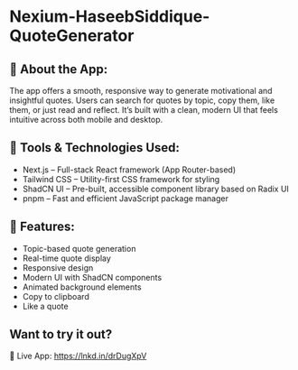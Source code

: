 # Nexium-HaseebSiddique-QuoteGenerator

## 🧾 About the App:

The app offers a smooth, responsive way to generate motivational and insightful quotes. Users can search for quotes by topic, copy them, like them, or just read and reflect. It’s built with a clean, modern UI that feels intuitive across both mobile and desktop.

## 🧰 Tools & Technologies Used:

- Next.js – Full-stack React framework (App Router-based)
- Tailwind CSS – Utility-first CSS framework for styling
- ShadCN UI – Pre-built, accessible component library based on Radix UI
- pnpm – Fast and efficient JavaScript package manager

## 🌟 Features:

- Topic-based quote generation
- Real-time quote display
- Responsive design
- Modern UI with ShadCN components
- Animated background elements
- Copy to clipboard
- Like a quote

## Want to try it out?

📌 Live App: https://lnkd.in/drDugXpV
